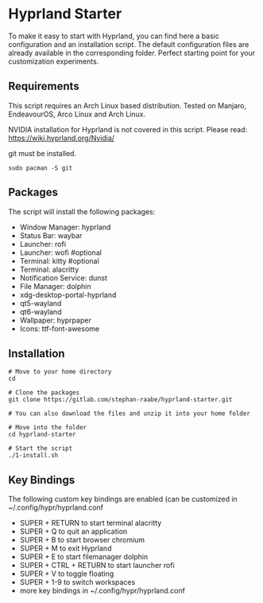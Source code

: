 # Hyprland Starter

To make it easy to start with Hyprland, you can find here a basic configuration and an installation script.
The default configuration files are already available in the corresponding folder.
Perfect starting point for your customization experiments.

## Requirements

This script requires an Arch Linux based distribution. Tested on Manjaro, EndeavourOS, Arco Linux and Arch Linux.

NVIDIA installation for Hyprland is not covered in this script. Please read: https://wiki.hyprland.org/Nvidia/

git must be installed.
```
sudo pacman -S git
```


## Packages

The script will install the following packages:

- Window Manager: hyprland 
- Status Bar: waybar 
- Launcher: rofi 
- Launcher: wofi #optional
- Terminal: kitty #optional
- Terminal: alacritty 
- Notification Service: dunst 
- File Manager: dolphin 
- xdg-desktop-portal-hyprland 
- qt5-wayland 
- qt6-wayland 
- Wallpaper: hyprpaper
- Icons: ttf-font-awesome

## Installation

```
# Move to your home directory
cd

# Clone the packages
git clone https://gitlab.com/stephan-raabe/hyprland-starter.git

# You can also download the files and unzip it into your home folder

# Move into the folder
cd hyprland-starter

# Start the script
./1-install.sh
```

## Key Bindings

The following custom key bindings are enabled (can be customized in ~/.config/hypr/hyprland.conf

- SUPER + RETURN to start terminal alacritty
- SUPER + Q to quit an application
- SUPER + B to start browser chromium
- SUPER + M to exit Hyprland
- SUPER + E to start filemanager dolphin
- SUPER + CTRL + RETURN to start launcher rofi
- SUPER + V to toggle floating
- SUPER + 1-9 to switch workspaces
- more key bindings in ~/.config/hypr/hyprland.conf

